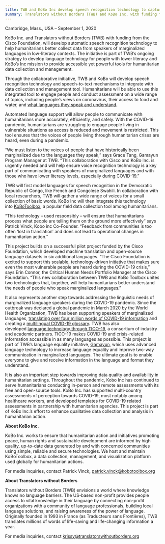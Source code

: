 ```yaml
---
title: TWB and KoBo Inc develop speech recognition technology to capture voices of speakers of marginalized languages
summary: Translators without Borders (TWB) and KoBo Inc. with funding from the Cisco Foundation, will develop automatic speech recognition technology to help humanitarians better collect data from speakers of marginalized languages in low-literacy contexts. 
---
```


Cambridge, Mass., USA – September 1, 2020

KoBo Inc. and Translators without Borders (TWB) with funding from the Cisco Foundation, will develop automatic speech recognition technology to help humanitarians better collect data from speakers of marginalized languages in low-literacy contexts. The initiative is part of TWB’s ongoing strategy to develop language technology for people with lower literacy and KoBo’s Inc mission to provide accessible yet powerful tools for humanitarian data collection and management.

Through the collaborative initiative, TWB and KoBo will develop speech recognition technology and speech-to-text mechanisms to integrate with data collection and management tool. Humanitarians will be able to use this integrated tool to engage people and conduct assessment on a wide range of topics, including people’s views on coronavirus, their access to food and water, and [what languages they speak and understand](https://translatorswithoutborders.org/wp-content/uploads/2019/05/LanguageDataQuestions.pdf).

Automated language support will allow people to communicate with humanitarians more accurately, efficiently, and safely. With the COVID-19 pandemic, humanitarians are struggling to engage people living in vulnerable situations as access is reduced and movement is restricted. This tool ensures that the voices of people living through humanitarian crises are heard, even during a pandemic.

“We must listen to the voices of people that have historically been marginalized due to the languages they speak,” says Grace Tang, Gamayun Program Manager at TWB. “This collaboration with Cisco and KoBo Inc. is urgently needed and will help ensure voice recognition technology is a key part of communicating with speakers of marginalized languages and with those who have lower literacy levels, especially during COVID-19.”

TWB will first model languages for speech recognition in the Democratic Republic of Congo, like French and Congolese Swahili. In collaboration with local researchers, TWB will gather a wide range of voices for a small collection of basic words. KoBo Inc will then integrate this technology into [KoBoToolbox](https://www.kobotoolbox.org/), a popular field data collection tool among humanitarians.

“This technology – used responsibly – will ensure that humanitarians process what people are telling them on the ground more effectively” says Patrick Vinck, Kobo inc Co-Founder. “Feedback from communities is too often ‘lost in translation’ and does not lead to operational changes in humanitarian action.”

This project builds on a successful pilot project funded by the Cisco Foundation, which developed machine translation and open-source language datasets in six additional languages. “The Cisco Foundation is excited to support this scalable, technology-driven initiative that makes sure even the most vulnerable people are heard during the COVID-19 crisis,” says Erin Connor, the Critical Human Needs Portfolio Manager at the Cisco Foundation. “This new collaboration between TWB and KoBo Toolbox unites two technologies that, together, will help humanitarians better understand the needs of people who speak marginalized languages.”

It also represents another step towards addressing the linguistic needs of marginalized language speakers during the COVID-19 pandemic. Since the outbreak was declared a global pandemic in March 2020 by the World Health Organization, TWB has been supporting speakers of marginalized languages, [translating over four million words of COVID-19 information](https://translatorswithoutborders.org/translations-covid-19/) and creating a [multilingual COVID-19 glossary](https://translatorswithoutborders.org/twb-creates-covid-19-glossary/). TWB has also developed [language technology through TICO-19](https://translatorswithoutborders.org/TICO-19-announcement), a consortium of industry and academic partners. TICO-19 makes COVID-19 and crisis-related information accessible in as many languages as possible. This project is part of TWB’s language equality initiative, [Gamayun](https://translatorswithoutborders.org/gamayun/), which uses advanced language technology to increase language equality and improve two-way communication in marginalized languages. The ultimate goal is to enable everyone to give and receive information in the language and format they understand.

It is also an important step towards improving data quality and availability in humanitarian settings. Throughout the pandemic, Kobo Inc has continued to serve humanitarians conducting in-person and remote assessments with its free and open-source tools. KoBo Inc. has supported multi-country assessments of perception towards COVID-19, most notably among healthcare workers, and developed templates for COVID-19 related assessments in partnership with humanitarian agencies. This project is part of KoBo Inc.’s effort to enhance qualitative data collection and analysis in humanitarian action.

**About KoBo Inc.**

KoBo Inc. works to ensure that humanitarian action and initiatives promoting peace, human rights and sustainable development are informed by high quality, up-to-date data generated by and with concerned communities using simple, reliable and secure technologies. We host and maintain KoBoToolbox, a data collection, management, and visualization platform used globally for humanitarian actions.

For media inquiries, contact Patrick Vinck, [patrick.vinck@kobotoolbox.org](mailto:patrick.vinck@kobotoolbox.org)

**About Translators without Borders**

Translators without Borders (TWB) envisions a world where knowledge knows no language barriers. The US-based non-profit provides people access to vital knowledge in their language by connecting non-profit organizations with a community of language professionals, building local language solutions, and raising awareness of the power of language. Originally founded in 1993 in France (as Traducteurs sans Frontières), TWB translates millions of words of life-saving and life-changing information a year.

For media inquiries, contact [krissy@translatorswithoutborders.org](mailto:krissy@translatorswithoutborders.org)

